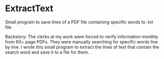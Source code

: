 # ExtractText
Small program to save lines of a PDF file containing specific words to .txt file

Backstory: The clerks at my work were forced to verify information monthly from 60+ page PDFs. They were manually searching for specific words line by line. I wrote this small program to extract the lines of text that contain the search word and save it to a file for them. 

